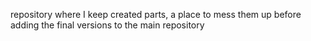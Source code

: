 repository where I keep created parts, a place to mess them up before adding
the final versions to the main repository
